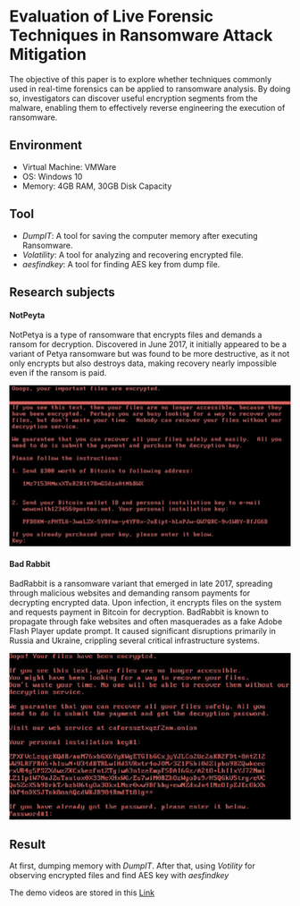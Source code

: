 # Evaluation of Live Forensic Techniques in Ransomware Attack Mitigation
The objective of this paper is to explore whether techniques commonly used in real-time forensics can be applied to ransomware analysis. By doing so, investigators can discover useful encryption segments from the malware, enabling them to effectively reverse engineering the execution of ransomware.
## Environment
- Virtual Machine: VMWare
- OS: Windows 10
- Memory: 4GB RAM, 30GB Disk Capacity
## Tool
- *DumpIT*: A tool for saving the computer memory after executing Ransomware.
- *Volatility*: A tool for analyzing and recovering encrypted file.
- *aesfindkey*: A tool for finding AES key from dump file. 
## Research subjects
#### NotPeyta
NotPetya is a type of ransomware that encrypts files and demands a ransom for decryption. Discovered in June 2017, it initially appeared to be a variant of Petya ransomware but was found to be more destructive, as it not only encrypts but also destroys data, making recovery nearly impossible even if the ransom is paid.

![Logo](img/NotPeyta.png)

#### Bad Rabbit
BadRabbit is a ransomware variant that emerged in late 2017, spreading through malicious websites and demanding ransom payments for decrypting encrypted data. Upon infection, it encrypts files on the system and requests payment in Bitcoin for decryption. BadRabbit is known to propagate through fake websites and often masquerades as a fake Adobe Flash Player update prompt. It caused significant disruptions primarily in Russia and Ukraine, crippling several critical infrastructure systems.

![Logo](img/BadRabbit.png)

## Result
At first, dumping memory with *DumpIT*. After that, using *Votility* for observing encrypted files and find AES key with *aesfindkey*

The demo videos are stored in this [Link](https://drive.google.com/drive/u/1/folders/1mV6kxA7kAEAuGSYdnLElrLOHllFBCcOv)